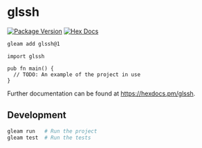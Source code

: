 # glssh

[![Package Version](https://img.shields.io/hexpm/v/glssh)](https://hex.pm/packages/glssh)
[![Hex Docs](https://img.shields.io/badge/hex-docs-ffaff3)](https://hexdocs.pm/glssh/)

```sh
gleam add glssh@1
```
```gleam
import glssh

pub fn main() {
  // TODO: An example of the project in use
}
```

Further documentation can be found at <https://hexdocs.pm/glssh>.

## Development

```sh
gleam run   # Run the project
gleam test  # Run the tests
```
